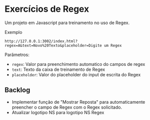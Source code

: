 # Exercícios de Regex

Um projeto em Javascript para treinamento no uso de Regex.




Exemplo

```
http://127.0.0.1:3002/index.html?regex=A&text=Novo%20Texto&placeholder=Digite um Regex
```

Parâmetros:

- ```regex```: Valor para preenchimento automatico do campos de regex
- ```text```: Texto da caixa de treinamento de Regex
- ```placeholder```: Valor do placeholder do input de escrita do Regex


## Backlog

- Implementar função de "Mostrar Reposta" para automaticamente preencher o campo de Regex com o Regex solicitado.
- Atualizar logotipo NS para logotipo NS Regex